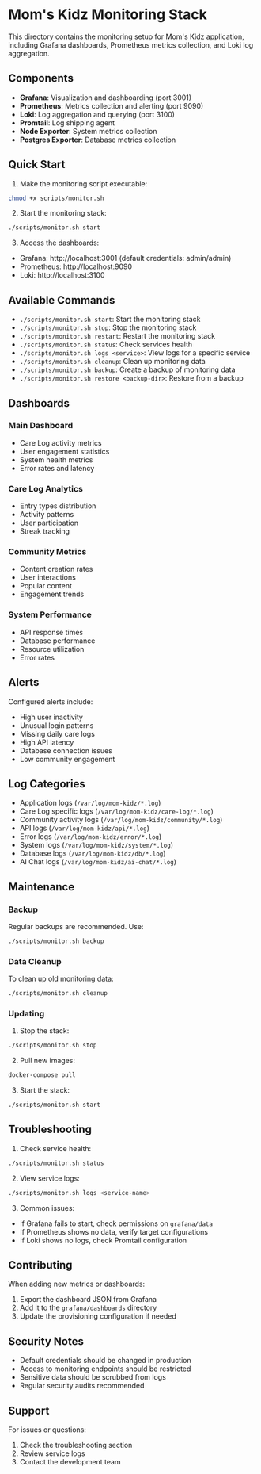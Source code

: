 # Mom's Kidz Monitoring Stack

This directory contains the monitoring setup for Mom's Kidz application, including Grafana dashboards, Prometheus metrics collection, and Loki log aggregation.

## Components

- **Grafana**: Visualization and dashboarding (port 3001)
- **Prometheus**: Metrics collection and alerting (port 9090)
- **Loki**: Log aggregation and querying (port 3100)
- **Promtail**: Log shipping agent
- **Node Exporter**: System metrics collection
- **Postgres Exporter**: Database metrics collection

## Quick Start

1. Make the monitoring script executable:
```bash
chmod +x scripts/monitor.sh
```

2. Start the monitoring stack:
```bash
./scripts/monitor.sh start
```

3. Access the dashboards:
- Grafana: http://localhost:3001 (default credentials: admin/admin)
- Prometheus: http://localhost:9090
- Loki: http://localhost:3100

## Available Commands

- `./scripts/monitor.sh start`: Start the monitoring stack
- `./scripts/monitor.sh stop`: Stop the monitoring stack
- `./scripts/monitor.sh restart`: Restart the monitoring stack
- `./scripts/monitor.sh status`: Check services health
- `./scripts/monitor.sh logs <service>`: View logs for a specific service
- `./scripts/monitor.sh cleanup`: Clean up monitoring data
- `./scripts/monitor.sh backup`: Create a backup of monitoring data
- `./scripts/monitor.sh restore <backup-dir>`: Restore from a backup

## Dashboards

### Main Dashboard
- Care Log activity metrics
- User engagement statistics
- System health metrics
- Error rates and latency

### Care Log Analytics
- Entry types distribution
- Activity patterns
- User participation
- Streak tracking

### Community Metrics
- Content creation rates
- User interactions
- Popular content
- Engagement trends

### System Performance
- API response times
- Database performance
- Resource utilization
- Error rates

## Alerts

Configured alerts include:
- High user inactivity
- Unusual login patterns
- Missing daily care logs
- High API latency
- Database connection issues
- Low community engagement

## Log Categories

- Application logs (`/var/log/mom-kidz/*.log`)
- Care Log specific logs (`/var/log/mom-kidz/care-log/*.log`)
- Community activity logs (`/var/log/mom-kidz/community/*.log`)
- API logs (`/var/log/mom-kidz/api/*.log`)
- Error logs (`/var/log/mom-kidz/error/*.log`)
- System logs (`/var/log/mom-kidz/system/*.log`)
- Database logs (`/var/log/mom-kidz/db/*.log`)
- AI Chat logs (`/var/log/mom-kidz/ai-chat/*.log`)

## Maintenance

### Backup
Regular backups are recommended. Use:
```bash
./scripts/monitor.sh backup
```

### Data Cleanup
To clean up old monitoring data:
```bash
./scripts/monitor.sh cleanup
```

### Updating
1. Stop the stack:
```bash
./scripts/monitor.sh stop
```

2. Pull new images:
```bash
docker-compose pull
```

3. Start the stack:
```bash
./scripts/monitor.sh start
```

## Troubleshooting

1. Check service health:
```bash
./scripts/monitor.sh status
```

2. View service logs:
```bash
./scripts/monitor.sh logs <service-name>
```

3. Common issues:
- If Grafana fails to start, check permissions on `grafana/data`
- If Prometheus shows no data, verify target configurations
- If Loki shows no logs, check Promtail configuration

## Contributing

When adding new metrics or dashboards:
1. Export the dashboard JSON from Grafana
2. Add it to the `grafana/dashboards` directory
3. Update the provisioning configuration if needed

## Security Notes

- Default credentials should be changed in production
- Access to monitoring endpoints should be restricted
- Sensitive data should be scrubbed from logs
- Regular security audits recommended

## Support

For issues or questions:
1. Check the troubleshooting section
2. Review service logs
3. Contact the development team